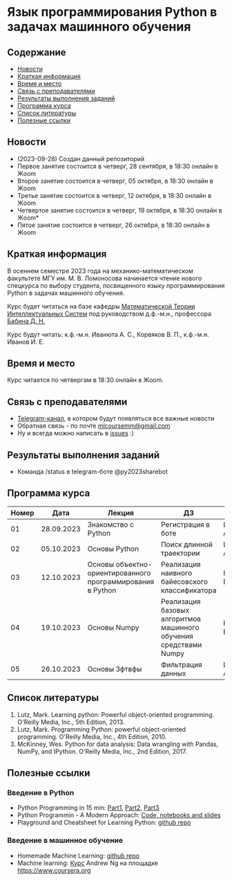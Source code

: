 # Язык программирования Python в задачах машинного обучения

## Содержание
* [Новости](#news)
* [Краткая информация](#info)
* [Время и место](#ww)
* [Связь с преподавателями](#feedback)
* [Результаты выполнения заданий](#marks)
* [Программа курса](#program)
* [Список литературы](#lit)
* [Полезные ссылки](#links)
## <a name="news" /> Новости
* (2023-09-28) Создан данный репозиторий
* Первое занятие состоится в четверг, 28 сентября, в 18:30 онлайн в Жoom
* Второе занятие состоится в четверг, 05 октября, в 18:30 онлайн в Жoom  
* Третье занятие состоится в четверг, 12 октября, в 18:30 онлайн в Жoom
* Четвертое занятие состоится в четверг, 19 октября, в 18:30 онлайн в Жoom* 
* Пятое занятие состоится в четверг, 26 октября, в 18:30 онлайн в Жoom


## <a name="info" /> Краткая информация 
В осеннем семестре 2023 года на механико-математическом факультете МГУ им. М. В. Ломоносова начинается чтение нового спецкурса по выбору студента, посвященного языку программирования Python в задачах машинного обучения. 

Курс будет читаться на базе кафедры [Математической Теории Интеллектуальных Систем](http://intsys.msu.ru) под руководством д.ф.-м.н., профессора [Бабина Д. Н.](http://intsys.msu.ru/staff/babin/) 

Курс будут читать: к.ф.-м.н. Иванюта А. С., Корвяков В. П., к.ф.-м.н. Иванов И. Е.
## <a name="ww" /> Время и место 
Курс читается по четвергам в 18:30 онлайн в Жoom. 
## <a name="feedback" /> Связь с преподавателями

* [Telegram-канал](https://t.me/joinchat/9IzmCnQIyvs2NjUy), в котором будут появляться все важные новости
* Обратная связь - по почте mlcoursemm@gmail.com
* Ну и всегда можно написать в [issues](https://github.com/mlcoursemm/py2023autumn/issues) :)
## <a name="marks" /> Результаты выполнения заданий
* Команда /status в telegram-боте @py2023sharebot
## <a name="program" /> Программа курса 
| Номер         | Дата          | Лекция                                      | ДЗ                              | Лектор |
| ------------- | ------------- | -------------                               | -------------                           | ------------- |
| 01            | 28.09.2023    | Знакомство с Python | Регистрация в боте | Иванюта А. С.|
| 02            | 05.10.2023    | Основы Python | Поиск длинной траектории | Иванюта А. С.|
| 03            | 12.10.2023    | Основы объектно-ориентированного программирования в Python | Реализация наивного байесовского классификатора | Корвяков В.П.|
| 04            | 19.10.2023    | Основы Numpy | Реализация базовых алгоритмов машинного обучения средствами Numpy | Корвяков В.П.|
| 05            | 26.10.2023    | Основы Зфтвфы | Фильтрация данных | Иванюта А. С.|

## <a name="lit" /> Список литературы
1.	Lutz, Mark. Learning python: Powerful object-oriented programming. O'Reilly Media, Inc., 5th Edition, 2013.
2.	Lutz, Mark. Programming Python: powerful object-oriented programming. O'Reilly Media, Inc., 4th Edition, 2010.
3.	McKinney, Wes. Python for data analysis: Data wrangling with Pandas, NumPy, and IPython. O'Reilly Media, Inc., 2nd Edition, 2017.
## <a name="links" /> Полезные ссылки 
### Введение в Python
* Python Programming in 15 min: [Part1](https://towardsdatascience.com/python-programming-in-15-min-part-1-3ad2d773834c), [Part2](https://towardsdatascience.com/python-programming-in-15-min-part-2-480f78713544), [Part3](https://towardsdatascience.com/python-programming-in-15-min-part-3-ce882f9ab9b2)
* Python Programmin - A Modern Approach: [Code, notebooks and slides](https://github.com/vamsi/python-programming-modern-approach)
* Playground and Cheatsheet for Learning Python: [github repo](https://github.com/trekhleb/learn-python)
### Введение в машинное обучение
* Homemade Machine Learning: [github repo](https://github.com/trekhleb/homemade-machine-learning)
* Machine learning: [Курс](https://www.coursera.org/learn/machine-learning) Andrew Ng на площадке https://www.coursera.org
